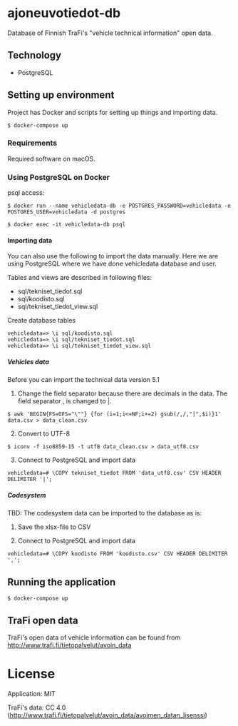 # ajoneuvotiedot-db

Database of Finnish TraFi's "vehicle technical information" open data.

## Technology

* PostgreSQL

## Setting up environment

Project has Docker and scripts for setting up things and importing data.

```
$ docker-compose up
```

### Requirements

Required software on macOS.

### Using PostgreSQL on Docker

psql access:
```
$ docker run --name vehicledata-db -e POSTGRES_PASSWORD=vehicledata -e POSTGRES_USER=vehicledata -d postgres

$ docker exec -it vehicledata-db psql
```

#### Importing data

You can also use the following to import the data manually.
Here we are using PostgreSQL where we have done vehicledata database and user.

Tables and views are described in following files:

* sql/tekniset_tiedot.sql
* sql/koodisto.sql
* sql/tekniset_tiedot_view.sql

Create database tables
```
vehicledata=> \i sql/koodisto.sql
vehicledata=> \i sql/tekniset_tiedot.sql
vehicledata=> \i sql/tekniset_tiedot_view.sql
```

##### Vehicles data

Before you can import the technical data version 5.1

1. Change the field separator because there are decimals in the data. The field separator , is changed to |.
```
$ awk 'BEGIN{FS=OFS="\""} {for (i=1;i<=NF;i+=2) gsub(/,/,"|",$i)}1' data.csv > data_clean.csv
```

2. Convert to UTF-8
```
$ iconv -f iso8859-15 -t utf8 data_clean.csv > data_utf8.csv
```

3. Connect to PostgreSQL and import data
```
vehicledata=# \COPY tekniset_tiedot FROM 'data_utf8.csv' CSV HEADER DELIMITER '|';
```

##### Codesystem

TBD: The codesystem data can be imported to the database as is:

1. Save the xlsx-file to CSV

2. Connect to PostgreSQL and import data
```
vehicledata=# \COPY koodisto FROM 'koodisto.csv' CSV HEADER DELIMITER ',';
```

## Running the application

```
$ docker-compose up
```

## TraFi open data

TraFi's open data of vehicle information can be found from http://www.trafi.fi/tietopalvelut/avoin_data

# License

Application: MIT

TraFi's data: CC 4.0 (http://www.trafi.fi/tietopalvelut/avoin_data/avoimen_datan_lisenssi)
